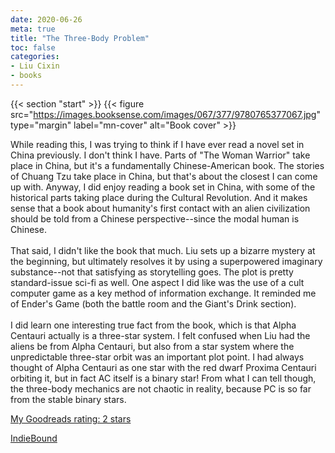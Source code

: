 ```yaml
---
date: 2020-06-26
meta: true
title: "The Three-Body Problem"
toc: false
categories:
- Liu Cixin
- books
---
```


{{< section "start" >}}
{{< figure src="https://images.booksense.com/images/067/377/9780765377067.jpg" type="margin" label="mn-cover" alt="Book cover" >}}

While reading this, I was trying to think if I have ever read a novel set in China previously. I don't think I have. Parts of "The Woman Warrior" take place in China, but it's a fundamentally Chinese-American book. The stories of Chuang Tzu take place in China, but that's about the closest I can come up with. Anyway, I did enjoy reading a book set in China, with some of the historical parts taking place during the Cultural Revolution. And it makes sense that a book about humanity's first contact with an alien civilization should be told from a Chinese perspective--since the modal human is Chinese.<br /><br />That said, I didn't like the book that much. Liu sets up a bizarre mystery at the beginning, but ultimately resolves it by using a superpowered imaginary substance--not that satisfying as storytelling goes. The plot is pretty standard-issue sci-fi as well. One aspect I did like was the use of a cult computer game as a key method of information exchange. It reminded me of Ender's Game (both the battle room and the Giant's Drink section).<br /><br />I did learn one interesting true fact from the book, which is that Alpha Centauri actually is a three-star system. I felt confused when Liu had the aliens be from Alpha Centauri, but also from a star system where the unpredictable three-star orbit was an important plot point. I had always thought of Alpha Centauri as one star with the red dwarf Proxima Centauri orbiting it, but in fact AC itself is a binary star! From what I can tell though, the three-body mechanics are not chaotic in reality, because PC is so far from the stable binary stars.

[My Goodreads rating: 2 stars](https://www.goodreads.com/review/show/3395811349)  

[IndieBound](https://www.indiebound.org/book/9780765377067)
